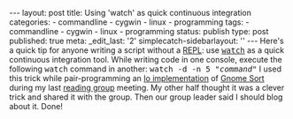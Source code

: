 --- layout: post title: Using \'watch\' as quick continuous integration categories: - commandline - cygwin - linux - programming tags: - commandline - cygwin - linux - programming status: publish type: post published: true meta: \_edit\_last: \'2\' simplecatch-sidebarlayout: \'\' --- Here\'s a quick tip for anyone writing a script without a [REPL][1]\: use [<tt>watch</tt>][2] as a quick continuous integration tool. While writing code in one console, execute the following <tt>watch</tt> command in another: <tt>watch -d -n 5 \"*command*\"</tt> I used this trick while pair-programming an [Io implementation][3] of [Gnome Sort][4] during my last [reading group][5] meeting. My other half thought it was a clever trick and shared it with the group. Then our group leader said I should blog about it. Done! 

[1]: http://en.wikipedia.org/wiki/Read-eval-print_loop
[2]: http://en.wikipedia.org/wiki/Watch_(Unix)
[3]: https://github.com/MikeChristianson/7in7/blob/master/Io/Day-3/gnome.io
[4]: http://en.wikipedia.org/wiki/Gnome_sort
[5]: http://codeaweso.me/2012/07/seven-languages-in-seven-weeks-reading-group/ "Seven Languages in Seven Weeks reading group"
